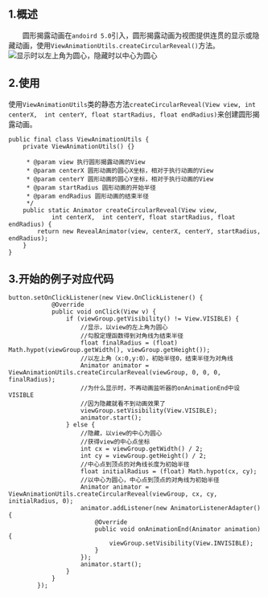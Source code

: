 ## 1.概述
&emsp;&emsp;圆形揭露动画在`andoird 5.0`引入，圆形揭露动画为视图提供连贯的显示或隐藏动画，使用`ViewAnimationUtils.createCircularReveal()`方法。
![显示时以左上角为圆心，隐藏时以中心为圆心](https://upload-images.jianshu.io/upload_images/3468445-d00f4d7b924874b5.gif?imageMogr2/auto-orient/strip)
## 2.使用
使用`ViewAnimationUtils`类的静态方法`createCircularReveal(View view, int centerX,  int centerY, float startRadius, float endRadius)`来创建圆形揭露动画。
```
public final class ViewAnimationUtils {
    private ViewAnimationUtils() {}
   
     * @param view 执行圆形揭露动画的View
     * @param centerX 圆形动画的圆心X坐标，相对于执行动画的View
     * @param centerY 圆形动画的圆心Y坐标，相对于执行动画的View
     * @param startRadius 圆形动画的开始半径
     * @param endRadius 圆形动画的结束半径
     */
    public static Animator createCircularReveal(View view,
            int centerX,  int centerY, float startRadius, float endRadius) {
        return new RevealAnimator(view, centerX, centerY, startRadius, endRadius);
    }
}
```
## 3.开始的例子对应代码
```
button.setOnClickListener(new View.OnClickListener() {
            @Override
            public void onClick(View v) {
                if (viewGroup.getVisibility() != View.VISIBLE) {
                    //显示，以view的左上角为圆心
                    //勾股定理函数得到对角线为结束半径
                    float finalRadius = (float) Math.hypot(viewGroup.getWidth(), viewGroup.getHeight());
                    //以左上角（x:0,y:0），初始半径0，结束半径为对角线
                    Animator animator = ViewAnimationUtils.createCircularReveal(viewGroup, 0, 0, 0, finalRadius);
                    //为什么显示时，不再动画监听器的onAnimationEnd中设VISIBLE
                    //因为隐藏就看不到动画效果了
                    viewGroup.setVisibility(View.VISIBLE);
                    animator.start();
                } else {
                    //隐藏，以view的中心为圆心
                    //获得view的中心点坐标
                    int cx = viewGroup.getWidth() / 2;
                    int cy = viewGroup.getHeight() / 2;
                    //中心点到顶点的对角线长度为初始半径
                    float initialRadius = (float) Math.hypot(cx, cy);
                    //以中心为圆心，中心点到顶点的对角线为初始半径
                    Animator animator = ViewAnimationUtils.createCircularReveal(viewGroup, cx, cy, initialRadius, 0);
                    animator.addListener(new AnimatorListenerAdapter() {
                        @Override
                        public void onAnimationEnd(Animator animation) {
                            viewGroup.setVisibility(View.INVISIBLE);
                        }
                    });
                    animator.start();
                }
            }
        });
```